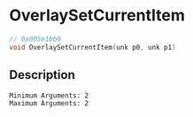 # OverlaySetCurrentItem
```c
// 0x005e1bb0
void OverlaySetCurrentItem(unk p0, unk p1)
```
## Description
```
Minimum Arguments: 2
Maximum Arguments: 2
```
